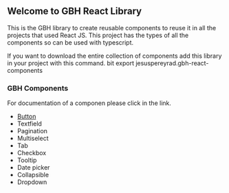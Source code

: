 ## Welcome to GBH React Library

This is the GBH library to create reusable components to reuse it in all the projects that used React JS. This project has the types of all the components so can be used with typescript. 

If you want to download the entire collection of components add this library in your project with this command.
bit export jesuspereyrad.gbh-react-components

### GBH Components

For documentation of a componen please click in the link.

- [Button](./storybooks/button)
- Textfield
- Pagination
- Multiselect
- Tab
- Checkbox
- Tooltip
- Date picker
- Collapsible
- Dropdown
